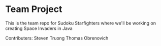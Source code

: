 # Team Project

This is the team repo for Sudoku Starfighters where we'll
be working on creating Space Invaders in Java

Contributers:
Steven Truong
Thomas Obrenovich

